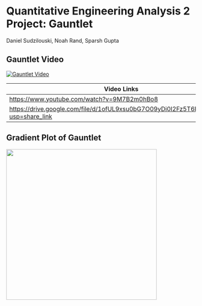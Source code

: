 # Quantitative Engineering Analysis 2 Project: Gauntlet

Daniel Sudzilouski, Noah Rand, Sparsh Gupta

## Gauntlet Video
[![Gauntlet Video](http://img.youtube.com/vi/9M7B2m0hBo8/0.jpg)](http://www.youtube.com/watch?v=9M7B2m0hBo8 "Gauntlet Video")


| Video Links  | 
| ------------- | 
| https://www.youtube.com/watch?v=9M7B2m0hBo8 | 
|https://drive.google.com/file/d/1ofUL9xsu0bG7O09yDi0I2Fz5T6Pls49R/view?usp=share_link | 

## Gradient Plot of Gauntlet

<img src="https://user-images.githubusercontent.com/19605629/235258434-019464d8-a635-4735-8cb9-1c6e87de1767.png" width="400">

